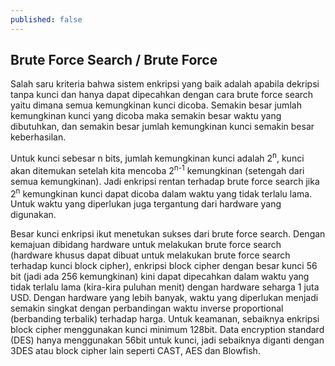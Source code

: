 ```yaml
---
published: false
---
```

## Brute Force Search / Brute Force

Salah saru kriteria bahwa sistem enkripsi  yang baik adalah apabila dekripsi tanpa kunci dan hanya dapat dipecahkan dengan cara brute force search yaitu dimana semua kemungkinan kunci dicoba. Semakin besar jumlah kemungkinan kunci yang dicoba maka semakin besar waktu yang dibutuhkan, dan semakin besar jumlah kemungkinan kunci semakin besar keberhasilan.

Untuk kunci sebesar n bits, jumlah kemungkinan kunci adalah 2<sup>n</sup>, kunci akan ditemukan setelah kita mencoba 2<sup>n-1</sup> kemungkinan (setengah dari semua kemungkinan). Jadi enkripsi rentan terhadap brute force search jika 2<sup>n</sup> kemungkinan kunci dapat dicoba dalam waktu yang tidak terlalu lama. Untuk waktu yang diperlukan juga tergantung dari hardware yang digunakan.

Besar kunci enkripsi ikut menetukan sukses dari brute force search. Dengan kemajuan dibidang hardware untuk melakukan brute force search (hardware khusus dapat dibuat untuk melakukan brute force search terhadap kunci block cipher), enkripsi block cipher dengan besar kunci 56 bit (jadi ada 256 kemungkinan) kini dapat dipecahkan dalam waktu yang tidak terlalu lama (kira-kira puluhan menit) dengan hardware seharga 1 juta USD. Dengan hardware yang lebih banyak, waktu yang diperlukan menjadi semakin singkat dengan perbandingan waktu inverse proportional (berbanding terbalik) terhadap harga. Untuk keamanan, sebaiknya enkripsi block cipher menggunakan kunci minimum 128bit. Data encryption standard (DES) hanya menggunakan 56bit untuk kunci, jadi sebaiknya diganti dengan 3DES atau block cipher lain seperti CAST, AES dan Blowfish.